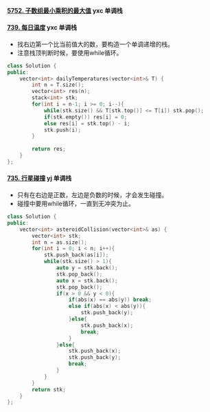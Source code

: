 #### [5752. 子数组最小乘积的最大值](https://leetcode-cn.com/problems/maximum-subarray-min-product/) yxc 单调栈

#### [739. 每日温度](https://leetcode-cn.com/problems/daily-temperatures/) yxc 单调栈

-   找右边第一个比当前值大的数，要构造一个单调递增的栈。
-   注意栈顶判断时候，要使用while循环。

```cpp
class Solution {
public:
    vector<int> dailyTemperatures(vector<int>& T) {
        int n = T.size();
        vector<int> res(n);
        stack<int> stk;
        for(int i = n-1; i >= 0; i--){
            while(stk.size() && T[stk.top()] <= T[i]) stk.pop();
            if(stk.empty()) res[i] = 0;
            else res[i] = stk.top() - i;
            stk.push(i); 
        }
        
        return res;
    }
};
```



#### [735. 行星碰撞](https://leetcode-cn.com/problems/asteroid-collision/) yj  单调栈

-   只有在右边是正数，左边是负数的时候，才会发生碰撞。
-   碰撞中要用while循环，一直到无冲突为止。

```cpp
class Solution {
public:
    vector<int> asteroidCollision(vector<int>& as) {
        vector<int> stk;
        int n = as.size();
        for(int i = 0; i < n; i++){
            stk.push_back(as[i]);
            while(stk.size() > 1){
                auto y = stk.back();
                stk.pop_back();
                auto x = stk.back();
                stk.pop_back();
                if(x > 0 && y < 0){
                    if(abs(x) == abs(y)) break;
                    else if(abs(x) < abs(y)){
                        stk.push_back(y);
                    }else{
                        stk.push_back(x);
                        break;
                    }
                }else{
                    stk.push_back(x);
                    stk.push_back(y);
                    break;
                }
            }
        }
        return stk;
    }
};
```



